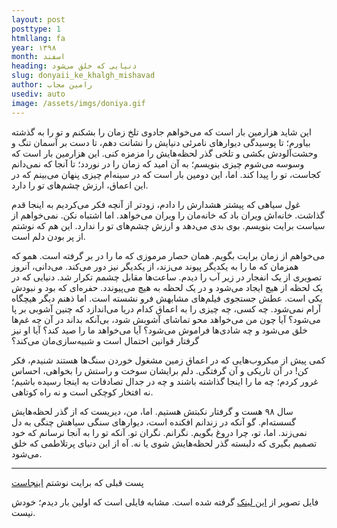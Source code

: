 ```yaml
---
layout: post
posttype: 1
htmllang: fa
year: ۱۳۹۸
month: اسفند
heading: دنیایی که خلق می‌شود
slug: donyaii_ke_khalgh_mishavad
author: رامین مجاب
usediv: auto
image: /assets/imgs/doniya.gif
---
```


این شاید هزارمین بار است که می‌خواهم جادوی تلخ زمان را بشکنم و تو را به گذشته بیاورم؛ تا پوسیدگی دیوارهای نامرئی دنیایش را نشانت دهم، تا دست بر آسمان تنگ و وحشت‌آلودش بکشی و تلخی گذر لحظه‌هایش را مزمزه کنی. این هزارمین بار است که وسوسه می‌شوم چیزی بنویسم؛ به آن امید که زمان را در نوردد؛ تا آنجا که نمی‌دانم کجاست، تو را پیدا کند. اما، این دومین بار است که در سینه‌ام چیزی پنهان می‌بینم که در این اعماق، ارزش چشم‌های تو را دارد.

غول سیاهی که پیشتر هشدارش را دادم، زودتر از آنچه فکر می‌کردیم به اینجا قدم گذاشت. خانه‌اش ویران باد که خانه‌مان را ویران می‌خواهد. اما اشتباه نکن. نمی‌خواهم از سیاست برایت بنویسم. بوی بدی می‌دهد و ارزش چشم‌های تو را ندارد. این هم که نوشتم از پر بودن دلم است.

می‌خواهم از زمان برایت بگویم. همان حصار مرموزی که ما را در بر گرفته است. همو که همزمان که ما را به یکدیگر پیوند می‌زند، از یکدیگر نیز دور می‌کند. می‌دانی، آنروز تصویری از یک انفجار در زیر آب را دیدم. ساعت‌ها مقابل چشمم تکرار شد. دنیایی که در یک لحظه از هیچ ایجاد می‌شود و در یک لحظه به هیچ می‌پیوندد. حفره‌ای که بود و نبودش یکی است. عطش جستجوی فیلم‌های مشابهش فرو نشسته است. اما ذهنم دیگر هیچگاه آرام نمی‌شود. چه کسی، چه چیزی را به اعماق کدام دریا می‌اندازد که چنین آشوبی بر پا می‌شود؟ آیا چون من می‌خواهد محو تماشای آشوبش شود، بی‌آنکه بداند در آن چه غم‌ها خلق می‌شود و چه شادی‌ها فراموش می‌شود؟ آیا می‌خواهد ما را صید کند؟ آیا او نیز گرفتار قوانین احتمال است و شبیه‌سازی‌مان می‌کند؟

کمی پیش از میکروب‌هایی که در اعماق زمین مشغول خوردن سنگ‌ها هستند شنیدم، فکر کن! در آن تاریکی و آن گرفتگی. دلم برایشان سوخت و راستش را بخواهی، احساس غرور کردم؛ چه ما را اینجا گذاشته باشند و چه در جدال تصادفات به اینجا رسیده باشیم؛ نه افتخار کوچکی است و نه راه کوتاهی.

سال ۹۸ هست و گرفتار نکبتش هستیم. اما، من، دیریست که از گذر لحظه‌هایش گسسته‌ام. گو آنکه در زندانم افکنده است، دیوارهای سنگی سیاهش چنگی به دل نمی‌زند. اما، تو، چرا دروغ بگویم. نگرانم. نگران تو. آنکه تو را به آنجا نرسانم که خود تصمیم بگیری که دلبسته گذر لحظه‌هایش شوی یا نه. آه از این دنیای پرتلاطمی که خلق می‌شود.

---
پست قبلی که برایت نوشتم [اینجاست](https://rmojab63.github.io/2017/05/22/in_niz_gozasht.html)

فایل تصویر از [این لینک](https://www.reddit.com/r/woahdude/comments/567wac/underwater_explosion_in_slow_motion/) گرفته شده است. مشابه فایلی است که اولین بار دیدم؛ خودش نیست.




